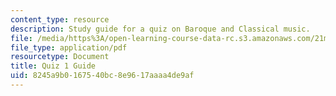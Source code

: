 ```yaml
---
content_type: resource
description: Study guide for a quiz on Baroque and Classical music.
file: /media/https%3A/open-learning-course-data-rc.s3.amazonaws.com/21m-235-monteverdi-to-mozart-1600-1800-fall-2013/8245a9b0167540bc8e9617aaaa4de9af_MIT21M_235_F13_Exm_1_Guid.pdf
file_type: application/pdf
resourcetype: Document
title: Quiz 1 Guide
uid: 8245a9b0-1675-40bc-8e96-17aaaa4de9af
---
```

